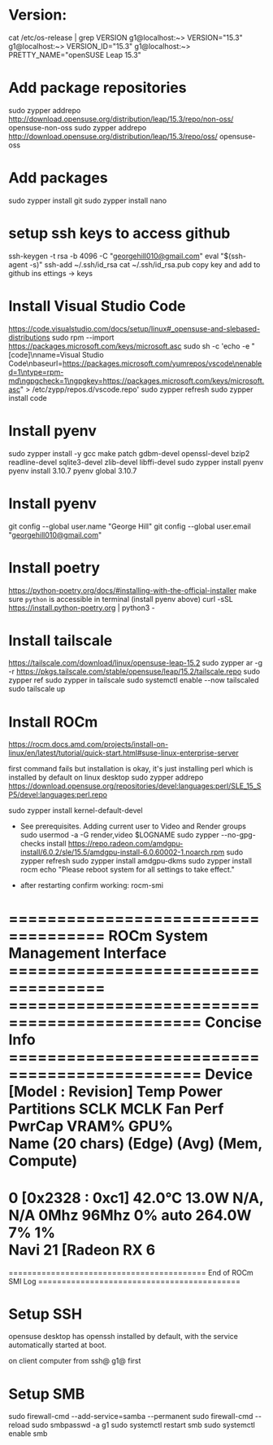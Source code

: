 # Version:
cat /etc/os-release | grep VERSION
g1@localhost:~> VERSION="15.3"
g1@localhost:~> VERSION_ID="15.3"
g1@localhost:~> PRETTY_NAME="openSUSE Leap 15.3"

# Add package repositories
sudo zypper addrepo http://download.opensuse.org/distribution/leap/15.3/repo/non-oss/ opensuse-non-oss
sudo zypper addrepo http://download.opensuse.org/distribution/leap/15.3/repo/oss/ opensuse-oss

# Add packages
sudo zypper install git
sudo zypper install nano

# setup ssh keys to access github

ssh-keygen -t rsa -b 4096 -C "georgehill010@gmail.com"
eval "$(ssh-agent -s)"
ssh-add ~/.ssh/id_rsa
cat ~/.ssh/id_rsa.pub
copy key and add to github ins ettings -> keys

# Install Visual Studio Code
https://code.visualstudio.com/docs/setup/linux#_opensuse-and-slebased-distributions
sudo rpm --import https://packages.microsoft.com/keys/microsoft.asc
sudo sh -c 'echo -e "[code]\nname=Visual Studio Code\nbaseurl=https://packages.microsoft.com/yumrepos/vscode\nenabled=1\ntype=rpm-md\ngpgcheck=1\ngpgkey=https://packages.microsoft.com/keys/microsoft.asc" > /etc/zypp/repos.d/vscode.repo'
sudo zypper refresh
sudo zypper install code

# Install pyenv
sudo zypper install -y gcc make patch gdbm-devel openssl-devel bzip2 readline-devel sqlite3-devel zlib-devel libffi-devel
sudo zypper install pyenv
pyenv install 3.10.7
pyenv global 3.10.7

# Install pyenv
git config --global user.name "George Hill"
git config --global user.email "georgehill010@gmail.com"

# Install poetry
https://python-poetry.org/docs/#installing-with-the-official-installer
make sure `python` is accessible in terminal (install pyenv above) 
curl -sSL https://install.python-poetry.org | python3 -

# Install tailscale
https://tailscale.com/download/linux/opensuse-leap-15.2
sudo zypper ar -g -r https://pkgs.tailscale.com/stable/opensuse/leap/15.2/tailscale.repo
sudo zypper ref
sudo zypper in tailscale
sudo systemctl enable --now tailscaled
sudo tailscale up

# Install ROCm
https://rocm.docs.amd.com/projects/install-on-linux/en/latest/tutorial/quick-start.html#suse-linux-enterprise-server

first command fails but installation is okay, it's just installing perl which is installed by default on linux desktop
sudo zypper addrepo https://download.opensuse.org/repositories/devel:languages:perl/SLE_15_SP5/devel:languages:perl.repo

sudo zypper install kernel-default-devel

- See prerequisites. Adding current user to Video and Render groups
sudo usermod -a -G render,video $LOGNAME
sudo zypper --no-gpg-checks install https://repo.radeon.com/amdgpu-install/6.0.2/sle/15.5/amdgpu-install-6.0.60002-1.noarch.rpm
sudo zypper refresh
sudo zypper install amdgpu-dkms
sudo zypper install rocm
echo "Please reboot system for all settings to take effect."

- after restarting confirm working:
rocm-smi

==================================== ROCm System Management Interface ====================================
============================================== Concise Info ==============================================
Device  [Model : Revision]    Temp    Power  Partitions      SCLK  MCLK   Fan  Perf  PwrCap  VRAM%  GPU%  
        Name (20 chars)       (Edge)  (Avg)  (Mem, Compute)                                               
==========================================================================================================
0       [0x2328 : 0xc1]       42.0°C  13.0W  N/A, N/A        0Mhz  96Mhz  0%   auto  264.0W    7%   1%    
        Navi 21 [Radeon RX 6                                                                              
==========================================================================================================
========================================== End of ROCm SMI Log ===========================================

# Setup SSH

opensuse desktop has openssh installed by default, with the service automatically started at boot.

on client computer from ssh@ g1@<ip adress of server computer> first



# Setup SMB

sudo firewall-cmd --add-service=samba --permanent
sudo firewall-cmd --reload
sudo smbpasswd -a g1
sudo systemctl restart smb
sudo systemctl enable smb

